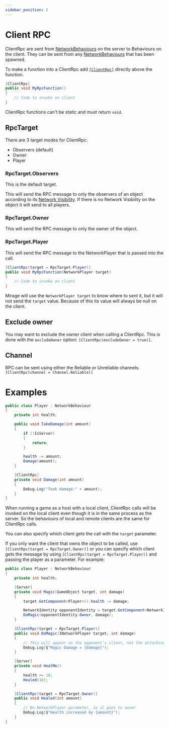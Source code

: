 ```yaml
---
sidebar_position: 2
---
```

# Client RPC

ClientRpc are sent from [NetworkBehaviours](/docs/reference/Mirage/NetworkBehaviour) on the server to Behaviours on the client. They can be sent from any [NetworkBehaviours](/docs/reference/Mirage/NetworkBehaviour) that has been spawned.

To make a function into a ClientRpc add [`[ClientRpc]`](/docs/reference/Mirage/ClientRpcAttribute) directly above the function.

```cs
[ClientRpc]
public void MyRpcFunction() 
{
    // Code to invoke on client
}
```

ClientRpc functions can't be static and must return `void`.

## RpcTarget

There are 3 target modes for ClientRpc:
- Observers (default)
- Owner
- Player

### RpcTarget.Observers

This is the default target.

This will send the RPC message to only the observers of an object according to its [Network Visibility](/docs/guides/network-visibility). If there is no Network Visibility on the object it will send to all players.

### RpcTarget.Owner

This will send the RPC message to only the owner of the object.

### RpcTarget.Player

This will send the RPC message to the NetworkPlayer that is passed into the call.

```cs
[ClientRpc(target = RpcTarget.Player)]
public void MyRpcFunction(NetworkPlayer target) 
{
    // Code to invoke on client
}
```

Mirage will use the `NetworkPlayer target` to know where to sent it, but it will not send the `target` value. Because of this its value will always be null on the client.

## Exclude owner

You may want to exclude the owner client when calling a ClientRpc. This is done with the `excludeOwner` option: `[ClientRpc(excludeOwner = true)]`.


## Channel

RPC can be sent using either the Reliable or Unreliable channels. `[ClientRpc(channel = Channel.Reliable)]`

# Examples 

``` cs
public class Player : NetworkBehaviour
{
    private int health;

    public void TakeDamage(int amount)
    {
        if (!IsServer)
        {
            return;
        }

        health -= amount;
        Damage(amount);
    }

    [ClientRpc]
    private void Damage(int amount)
    {
        Debug.Log("Took damage:" + amount);
    }
}
```

When running a game as a host with a local client, ClientRpc calls will be invoked on the local client even though it is in the same process as the server. So the behaviours of local and remote clients are the same for ClientRpc calls.

You can also specify which client gets the call with the `target` parameter. 

If you only want the client that owns the object to be called,  use `[ClientRpc(target = RpcTarget.Owner)]` or you can specify which client gets the message by using `[ClientRpc(target = RpcTarget.Player)]` and passing the player as a parameter.  For example:

``` cs
public class Player : NetworkBehaviour
{
    private int health;

    [Server]
    private void Magic(GameObject target, int damage)
    {
        target.GetComponent<Player>().health -= damage;

        NetworkIdentity opponentIdentity = target.GetComponent<NetworkIdentity>();
        DoMagic(opponentIdentity.Owner, damage);
    }

    [ClientRpc(target = RpcTarget.Player)]
    public void DoMagic(INetworkPlayer target, int damage)
    {
        // This will appear on the opponent's client, not the attacking player's
        Debug.Log($"Magic Damage = {damage}");
    }

    [Server]
    private void HealMe()
    {
        health += 10;
        Healed(10);
    }

    [ClientRpc(target = RpcTarget.Owner)]
    public void Healed(int amount)
    {
        // No NetworkPlayer parameter, so it goes to owner
        Debug.Log($"Health increased by {amount}");
    }
}
```
